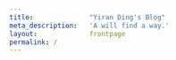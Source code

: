 ```yaml
---
title:              "Yiran Ding's Blog"
meta_description:   'A will find a way.'
layout:             frontpage
permalink: /
---
```

